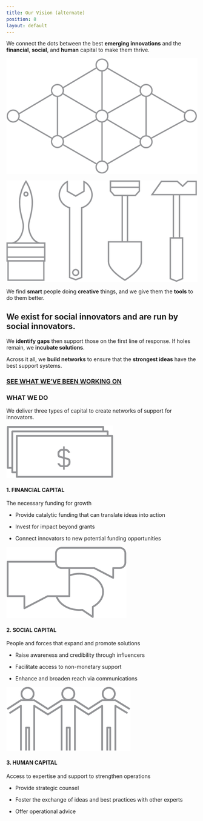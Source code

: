```yaml
---
title: Our Vision (alternate)
position: 8
layout: default
---
```


We connect the dots between the best **emerging innovations** and the **financial**, **social**, and **human** capital to make them thrive.

![](/assets/img/vision_lattice@x2.png)

![](/assets/img/vision_tools@x2.png)

We find **smart** people doing **creative** things, and we give them the **tools** to do them better.

## We exist for social innovators and are run by social innovators.

We **identify gaps** then support those on the first line of response. If holes remain, we **incubate solutions**.

Across it all, we **build networks** to ensure that the **strongest ideas** have the best support systems.


### [SEE WHAT WE’VE BEEN WORKING ON](/initiatives/)


### WHAT WE DO

We deliver three types of capital to create networks of support for innovators.


![](/assets/img/vision_financial@x2.png)

#### 1\. FINANCIAL CAPITAL

The necessary funding for growth

*   Provide catalytic funding that can translate ideas into action
    
*   Invest for impact beyond grants
    
*   Connect innovators to new potential funding opportunities
    

![](/assets/img/vision_social@x2.png)

#### 2\. SOCIAL CAPITAL

People and forces that expand and promote solutions

*   Raise awareness and credibility through influencers
    
*   Facilitate access to non\-monetary support
    
*   Enhance and broaden reach via communications
    

![](/assets/img/vision_human@x2.png)

#### 3\. HUMAN CAPITAL

Access to expertise and support to strengthen operations

*   Provide strategic counsel
    
*   Foster the exchange of ideas and best practices with other experts
    
*   Offer operational advice
